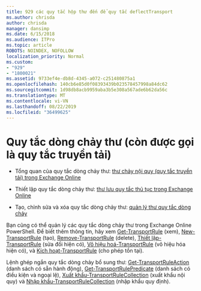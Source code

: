 ```yaml
---
title: 929 các quy tắc hộp thư đến để quy tắc deflectTransport
ms.author: chrisda
author: chrisda
manager: dansimp
ms.date: 6/15/2018
ms.audience: ITPro
ms.topic: article
ROBOTS: NOINDEX, NOFOLLOW
localization_priority: Normal
ms.custom:
- "929"
- "1800021"
ms.assetid: 9733ef4e-db8d-4345-a072-c251480875a1
ms.openlocfilehash: 140cb6e85d0f08393439b023578457998a84dc62
ms.sourcegitcommit: 1d98db8acb9959aba3b5e308a567ade6b62da56c
ms.translationtype: MT
ms.contentlocale: vi-VN
ms.lasthandoff: 08/22/2019
ms.locfileid: "36499625"
---
```

# <a name="mail-flow-rules-also-known-as-transport-rules"></a>Quy tắc dòng chảy thư (còn được gọi là quy tắc truyền tải)

- Tổng quan của quy tắc dòng chảy thư: [thư chảy nội quy (quy tắc truyền tải) trong Exchange Online](https://technet.microsoft.com/library/jj919238.aspx)

- Thiết lập quy tắc dòng chảy thư: [thư lưu quy tắc thủ tục trong Exchange Online](https://technet.microsoft.com/library/dn600436.aspx)

- Tạo, chỉnh sửa và xóa quy tắc dòng chảy thư: [quản lý thư quy tắc dòng chảy](https://technet.microsoft.com/library/jj657505.aspx)

Bạn cũng có thể quản lý các quy tắc dòng chảy thư trong Exchange Online PowerShell. Để biết thêm thông tin, hãy xem [Get-TransportRule](https://docs.microsoft.com/powershell/module/exchange/policy-and-compliance/get-transportrule) (xem), [New-TransportRule](https://docs.microsoft.com/powershell/module/exchange/policy-and-compliance/new-transportrule) (tạo), [Remove-TransportRule](https://docs.microsoft.com/powershell/module/exchange/policy-and-compliance/remove-transportrule) (delete), [Thiết lập-TransportRule](https://docs.microsoft.com/powershell/module/exchange/policy-and-compliance/set-transportrule) (sửa đổi hiện có), [Vô hiệu hoá-TransportRule](https://docs.microsoft.com/powershell/module/exchange/policy-and-compliance/disable-transportrule) (vô hiệu hóa hiện có), và [Kích hoạt-TransportRule](https://docs.microsoft.com/powershell/module/exchange/policy-and-compliance/enable-transportrule) (cho phép tồn tại).

Lệnh ghép ngắn quy tắc dòng chảy bổ sung thư: [Get-TransportRuleAction](https://docs.microsoft.com/powershell/module/exchange/policy-and-compliance/get-transportruleaction) (danh sách có sẵn hành động), [Get-TransportRulePredicate](https://docs.microsoft.com/powershell/module/exchange/policy-and-compliance/get-transportrulepredicate) (danh sách có điều kiện và ngoại lệ), [Xuất khẩu-TransportRuleCollection](https://docs.microsoft.com/powershell/module/exchange/policy-and-compliance/export-transportrulecollection) (xuất khẩu nội quy) và [ Nhập khẩu-TransportRuleCollection](https://docs.microsoft.com/powershell/module/exchange/policy-and-compliance/import-transportrulecollection) (nhập khẩu quy định).
